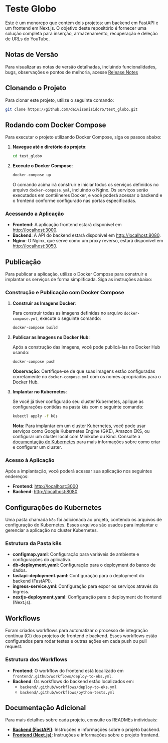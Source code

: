 # Teste Globo

Este é um monorepo que contém dois projetos: um backend em FastAPI e um frontend em Next.js. O objetivo deste repositório é fornecer uma solução completa para inserção, armazenamento, recuperação e deleção de URLs do YouTube.

## Notas de Versão

Para visualizar as notas de versão detalhadas, incluindo funcionalidades, bugs, observações e pontos de melhoria, acesse [Release Notes](release_notes.md)

## Clonando o Projeto

Para clonar este projeto, utilize o seguinte comando:

```bash
git clone https://github.com/deivisonisidoro/test_globo.git
```

## Rodando com Docker Compose

Para executar o projeto utilizando Docker Compose, siga os passos abaixo:

1. **Navegue até o diretório do projeto**:

   ```bash
   cd test_globo
   ```

2. **Execute o Docker Compose**:

   ```bash
   docker-compose up
   ```

   O comando acima irá construir e iniciar todos os serviços definidos no arquivo `docker-compose.yml`, incluindo o Nginx. Os serviços serão executados em contêineres Docker, e você poderá acessar o backend e o frontend conforme configurado nas portas especificadas.

### Acessando a Aplicação

- **Frontend**: A aplicação frontend estará disponível em [http://localhost:3000](http://localhost:3000).
- **Backend**: A API do backend estará disponível em [http://localhost:8080](http://localhost:8080).
- **Nginx**: O Nginx, que serve como um proxy reverso, estará disponível em [http://localhost:3050](http://localhost:3050).

## Publicação

Para publicar a aplicação, utilize o Docker Compose para construir e implantar os serviços de forma simplificada. Siga as instruções abaixo:

### Construção e Publicação com Docker Compose

1. **Construir as Imagens Docker**:

   Para construir todas as imagens definidas no arquivo `docker-compose.yml`, execute o seguinte comando:

   ```bash
   docker-compose build
   ```

2. **Publicar as Imagens no Docker Hub**:

   Após a construção das imagens, você pode publicá-las no Docker Hub usando:

   ```bash
   docker-compose push
   ```

   **Observação**: Certifique-se de que suas imagens estão configuradas corretamente no `docker-compose.yml` com os nomes apropriados para o Docker Hub.

3. **Implantar no Kubernetes**:

   Se você já tiver configurado seu cluster Kubernetes, aplique as configurações contidas na pasta `k8s` com o seguinte comando:

   ```bash
   kubectl apply -f k8s
   ```

   **Nota**: Para implantar em um cluster Kubernetes, você pode usar serviços como Google Kubernetes Engine (GKE), Amazon EKS, ou configurar um cluster local com Minikube ou Kind. Consulte a [documentação do Kubernetes](https://kubernetes.io/docs/setup/) para mais informações sobre como criar e configurar um cluster.

### Acesso à Aplicação

Após a implantação, você poderá acessar sua aplicação nos seguintes endereços:

- **Frontend**: [http://localhost:3000](http://localhost:3000)
- **Backend**: [http://localhost:8080](http://localhost:8080)

## Configurações do Kubernetes

Uma pasta chamada `k8s` foi adicionada ao projeto, contendo os arquivos de configuração do Kubernetes. Esses arquivos são usados para implantar e gerenciar a aplicação no cluster Kubernetes.

### Estrutura da Pasta k8s

- **configmap.yaml**: Configuração para variáveis de ambiente e configurações do aplicativo.
- **db-deployment.yaml**: Configuração para o deployment do banco de dados.
- **fastapi-deployment.yaml**: Configuração para o deployment do backend (FastAPI).
- **ingress-service.yml**: Configuração para expor os serviços através do Ingress.
- **nextjs-deployment.yaml**: Configuração para o deployment do frontend (Next.js).

## Workflows

Foram criados workflows para automatizar o processo de integração contínua (CI) dos projetos de frontend e backend. Esses workflows estão configurados para rodar testes e outras ações em cada push ou pull request.

### Estrutura dos Workflows

- **Frontend**: O workflow do frontend está localizado em `frontend/.github/workflows/deploy-to-eks.yml`.
- **Backend**: Os workflows do backend estão localizados em:
  - `backend/.github/workflows/deploy-to-eks.yml`
  - `backend/.github/workflows/python-tests.yml`

## Documentação Adicional

Para mais detalhes sobre cada projeto, consulte os READMEs individuais:

- **[Backend (FastAPI)](backend/README.md)**: Instruções e informações sobre o projeto backend.
- **[Frontend (Next.js)](frontend/README.md)**: Instruções e informações sobre o projeto frontend.